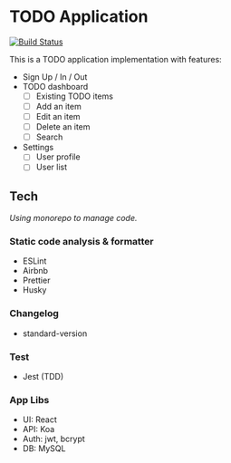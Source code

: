 # TODO Application 
[![Build Status](https://travis-ci.com/michellechsy/todo-app.svg?branch=master)](https://travis-ci.com/michellechsy/todo-app)


This is a TODO application implementation with features: 

- Sign Up / In / Out
- TODO dashboard 
  + [ ] Existing TODO items
  + [ ] Add an item
  + [ ] Edit an item
  + [ ] Delete an item
  + [ ] Search

- Settings
  + [ ] User profile
  + [ ] User list

## Tech 
*Using monorepo to manage code.*
### Static code analysis & formatter
- ESLint
- Airbnb
- Prettier
- Husky

### Changelog
- standard-version

### Test
- Jest (TDD)

### App Libs
- UI: React
- API: Koa
- Auth: jwt, bcrypt
- DB: MySQL
